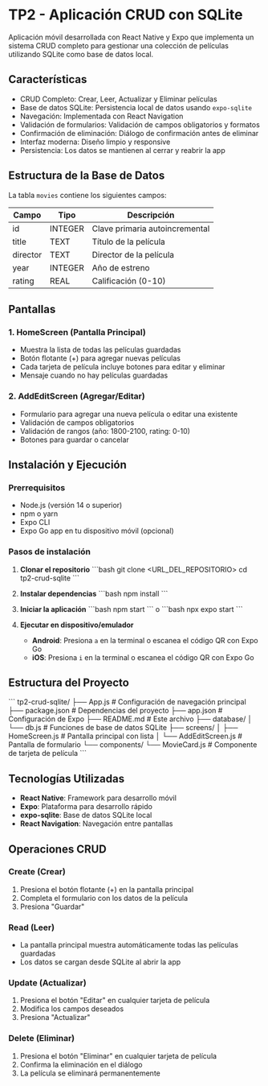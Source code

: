 # TP2 - Aplicación CRUD con SQLite

Aplicación móvil desarrollada con React Native y Expo que implementa un sistema CRUD completo para gestionar una colección de películas utilizando SQLite como base de datos local.

## Características

- CRUD Completo: Crear, Leer, Actualizar y Eliminar películas
- Base de datos SQLite: Persistencia local de datos usando `expo-sqlite`
- Navegación: Implementada con React Navigation
- Validación de formularios: Validación de campos obligatorios y formatos
- Confirmación de eliminación: Diálogo de confirmación antes de eliminar
- Interfaz moderna: Diseño limpio y responsive
- Persistencia: Los datos se mantienen al cerrar y reabrir la app

## Estructura de la Base de Datos

La tabla `movies` contiene los siguientes campos:

| Campo    | Tipo    | Descripción                    |
|----------|---------|--------------------------------|
| id       | INTEGER | Clave primaria autoincremental |
| title    | TEXT    | Título de la película          |
| director | TEXT    | Director de la película        |
| year     | INTEGER | Año de estreno                 |
| rating   | REAL    | Calificación (0-10)            |

## Pantallas

### 1. HomeScreen (Pantalla Principal)
- Muestra la lista de todas las películas guardadas
- Botón flotante (+) para agregar nuevas películas
- Cada tarjeta de película incluye botones para editar y eliminar
- Mensaje cuando no hay películas guardadas

### 2. AddEditScreen (Agregar/Editar)
- Formulario para agregar una nueva película o editar una existente
- Validación de campos obligatorios
- Validación de rangos (año: 1800-2100, rating: 0-10)
- Botones para guardar o cancelar

## Instalación y Ejecución

### Prerrequisitos

- Node.js (versión 14 o superior)
- npm o yarn
- Expo CLI
- Expo Go app en tu dispositivo móvil (opcional)

### Pasos de instalación

1. **Clonar el repositorio**
   \`\`\`bash
   git clone <URL_DEL_REPOSITORIO>
   cd tp2-crud-sqlite
   \`\`\`

2. **Instalar dependencias**
   \`\`\`bash
   npm install
   \`\`\`

3. **Iniciar la aplicación**
   \`\`\`bash
   npm start
   \`\`\`
   o
   \`\`\`bash
   npx expo start
   \`\`\`

4. **Ejecutar en dispositivo/emulador**
   - **Android**: Presiona `a` en la terminal o escanea el código QR con Expo Go
   - **iOS**: Presiona `i` en la terminal o escanea el código QR con Expo Go

## Estructura del Proyecto

\`\`\`
tp2-crud-sqlite/
├── App.js                      # Configuración de navegación principal
├── package.json                # Dependencias del proyecto
├── app.json                    # Configuración de Expo
├── README.md                   # Este archivo
├── database/
│   └── db.js                   # Funciones de base de datos SQLite
├── screens/
│   ├── HomeScreen.js           # Pantalla principal con lista
│   └── AddEditScreen.js        # Pantalla de formulario
└── components/
    └── MovieCard.js            # Componente de tarjeta de película
\`\`\`

## Tecnologías Utilizadas

- **React Native**: Framework para desarrollo móvil
- **Expo**: Plataforma para desarrollo rápido
- **expo-sqlite**: Base de datos SQLite local
- **React Navigation**: Navegación entre pantallas

## Operaciones CRUD

### Create (Crear)
1. Presiona el botón flotante (+) en la pantalla principal
2. Completa el formulario con los datos de la película
3. Presiona "Guardar"

### Read (Leer)
- La pantalla principal muestra automáticamente todas las películas guardadas
- Los datos se cargan desde SQLite al abrir la app

### Update (Actualizar)
1. Presiona el botón "Editar" en cualquier tarjeta de película
2. Modifica los campos deseados
3. Presiona "Actualizar"

### Delete (Eliminar)
1. Presiona el botón "Eliminar" en cualquier tarjeta de película
2. Confirma la eliminación en el diálogo
3. La película se eliminará permanentemente


